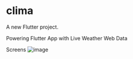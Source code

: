 # clima

A new Flutter project.

Powering Flutter App with Live Weather Web Data

Screens 
![image](https://user-images.githubusercontent.com/61965947/147659647-6ed1fc4f-b672-43ab-a572-f9e8b56766dc.png)


